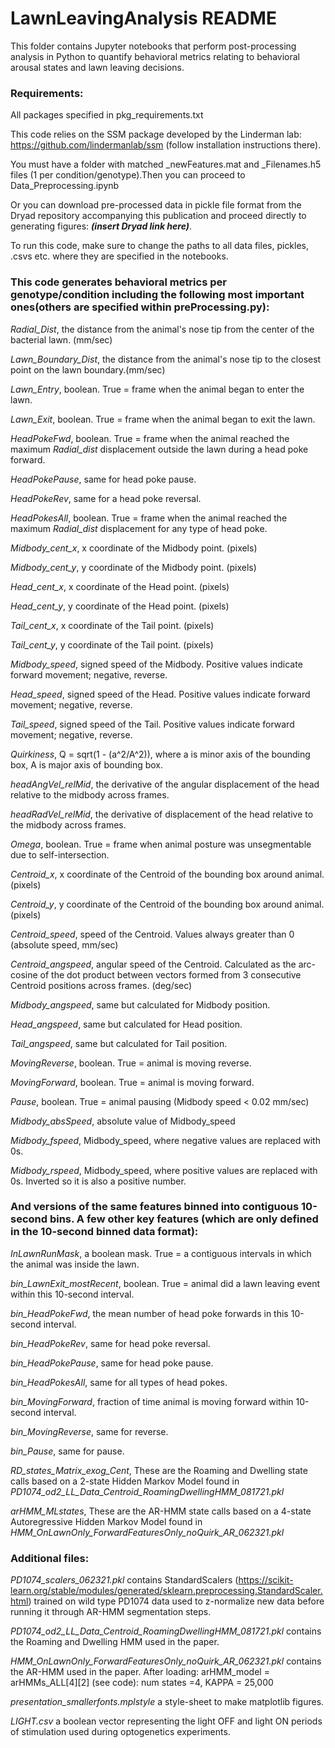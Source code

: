 # LawnLeavingAnalysis README

This folder contains Jupyter notebooks that perform post-processing analysis in Python to quantify behavioral metrics relating to behavioral arousal states and lawn leaving decisions.

### **Requirements:**
All packages specified in pkg_requirements.txt

This code relies on the SSM package developed by the Linderman lab: https://github.com/lindermanlab/ssm (follow installation instructions there).

You must have a folder with matched \_newFeatures.mat and \_Filenames.h5 files (1 per condition/genotype).Then you can proceed to Data_Preprocessing.ipynb

Or you can download pre-processed data in pickle file format from the Dryad repository accompanying this publication and proceed directly to generating figures: ***(insert Dryad link here)***.

To run this code, make sure to change the paths to all data files, pickles, .csvs etc. where they are specified in the notebooks.

### **This code generates behavioral metrics per genotype/condition including the following most important ones(others are specified within preProcessing.py):**

*Radial_Dist*, the distance from the animal's nose tip from the center of the bacterial lawn. (mm/sec)

*Lawn_Boundary_Dist*, the distance from the animal's nose tip to the closest point on the lawn boundary.(mm/sec)

*Lawn_Entry*, boolean. True = frame when the animal began to enter the lawn.

*Lawn_Exit*, boolean. True = frame when the animal began to exit the lawn.

*HeadPokeFwd*, boolean. True = frame when the animal reached the maximum *Radial_dist* displacement outside the lawn during a head poke forward.

*HeadPokePause*, same for head poke pause.

*HeadPokeRev*, same for a head poke reversal.

*HeadPokesAll*, boolean. True = frame when the animal reached the maximum *Radial_dist* displacement for any type of head poke.

*Midbody_cent_x*, x coordinate of the Midbody point. (pixels)

*Midbody_cent_y*, y coordinate of the Midbody point. (pixels)

*Head_cent_x*, x coordinate of the Head point. (pixels)

*Head_cent_y*, y coordinate of the Head point. (pixels)

*Tail_cent_x*, x coordinate of the Tail point. (pixels)

*Tail_cent_y*, y coordinate of the Tail point. (pixels)

*Midbody_speed*, signed speed of the Midbody. Positive values indicate forward movement; negative, reverse.

*Head_speed*, signed speed of the Head. Positive values indicate forward movement; negative, reverse.

*Tail_speed*, signed speed of the Tail. Positive values indicate forward movement; negative, reverse.

*Quirkiness*, Q = sqrt(1 - (a^2/A^2)), where a is minor axis of the bounding box, A is major axis of bounding box.

*headAngVel_relMid*, the derivative of the angular displacement of the head relative to the midbody across frames.

*headRadVel_relMid*, the derivative of displacement of the head relative to the midbody across frames.

*Omega*, boolean. True = frame when animal posture was unsegmentable due to self-intersection.

*Centroid_x*, x coordinate of the Centroid of the bounding box around animal. (pixels)

*Centroid_y*, y coordinate of the Centroid of the bounding box around animal. (pixels)

*Centroid_speed*, speed of the Centroid. Values always greater than 0 (absolute speed, mm/sec)

*Centroid_angspeed*, angular speed of the Centroid. Calculated as the arc-cosine of the dot product between vectors formed from 3 consecutive Centroid positions across frames. (deg/sec)

*Midbody_angspeed*, same but calculated for Midbody position.

*Head_angspeed*, same but calculated for Head position.

*Tail_angspeed*, same but calculated for Tail position.

*MovingReverse*, boolean. True = animal is moving reverse.

*MovingForward*, boolean. True = animal is moving forward.

*Pause*, boolean. True = animal pausing (Midbody speed < 0.02 mm/sec)

*Midbody_absSpeed*, absolute value of Midbody_speed

*Midbody_fspeed*, Midbody_speed, where negative values are replaced with 0s.

*Midbody_rspeed*, Midbody_speed, where positive values are replaced with 0s. Inverted so it is also a positive number.

### **And versions of the same features binned into contiguous 10-second bins. A few other key features (which are only defined in the 10-second binned data format):**

*InLawnRunMask*, a boolean mask. True = a contiguous intervals in which the animal was inside the lawn.

*bin_LawnExit_mostRecent*, boolean. True = animal did a lawn leaving event within this 10-second interval.

*bin_HeadPokeFwd*, the mean number of head poke forwards in this 10-second interval.

*bin_HeadPokeRev*, same for head poke reversal.

*bin_HeadPokePause*, same for head poke pause.

*bin_HeadPokesAll*, same for all types of head pokes.

*bin_MovingForward*, fraction of time animal is moving forward within 10-second interval.

*bin_MovingReverse*, same for reverse.

*bin_Pause*, same for pause.

*RD_states_Matrix_exog_Cent*, These are the Roaming and Dwelling state calls based on a 2-state Hidden Markov Model found in *PD1074_od2_LL_Data_Centroid_RoamingDwellingHMM_081721.pkl*

*arHMM_MLstates*, These are the AR-HMM state calls based on a 4-state Autoregressive Hidden Markov Model found in *HMM_OnLawnOnly_ForwardFeaturesOnly_noQuirk_AR_062321.pkl*

### Additional files:
*PD1074_scalers_062321.pkl* contains StandardScalers (https://scikit-learn.org/stable/modules/generated/sklearn.preprocessing.StandardScaler.html) trained on wild type PD1074 data used to z-normalize new data before running it through AR-HMM segmentation steps.

*PD1074_od2_LL_Data_Centroid_RoamingDwellingHMM_081721.pkl* contains the Roaming and Dwelling HMM used in the paper.

*HMM_OnLawnOnly_ForwardFeaturesOnly_noQuirk_AR_062321.pkl* contains the AR-HMM used in the paper. After loading: arHMM_model = arHMMs_ALL[4][2] (see code): num states =4, KAPPA = 25,000

*presentation_smallerfonts.mplstyle* a style-sheet to make matplotlib figures.

*LIGHT.csv* a boolean vector representing the light OFF and light ON periods of stimulation used during optogenetics experiments.



